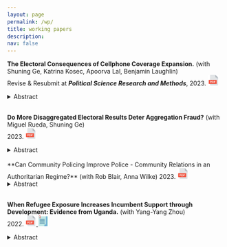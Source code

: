 ```yaml
---
layout: page
permalink: /wp/
title: working papers
description: 
nav: false
---
```



<!---Grossman, Guy, Kristin Michelitch, & Carlo Prato. 2022. "*The Effect of Sustained Transparency on Electoral Accountability.*" (__revise and resubmit__ at **American Journal of Political Science**)--->

<!---Working Paper #Template--->
<!---Template
[**Title**](download link)(with Co-Authors)   
***Journal***, Month Year, Volume(Issue):pp.
<a href="">
  <img alt="download" src="/assets/img/pdf.png" alt="drawing" width="25"/>
</a>
<a href="">
  <img alt="appendix" src="/assets/img/appendix.png" alt="drawing" width="25"/>
</a>
<a href="">
  <img alt="others" src="/assets/img/newspaper.png" alt="drawing" width="25"/>
</a>
<details>
  <summary>Abstract</summary>

</details>

--->

<!---Working Paper #8--->
**The Electoral Consequences of Cellphone Coverage Expansion.** (with Shuning Ge, Katrina Kosec, Apoorva Lal, Benjamin Laughlin)   
Revise & Resubmit at ***Political Science Research and Methods***, 2023.
<a href="https://osf.io/y94d5/">
  <img alt="pdf" src="/assets/img/pdf.png" alt="drawing" width="25"/>
</a>
<details>
  <summary>Abstract</summary>
Using the case of Ghana, we analyze the electoral effects of cellphone coverage expansion in a developing country setting. We construct constituency-level panel data of electoral results for Ghana’s six general elections during 1996--2016 and combine these with high-resolution geocoded annual coverage information using a difference-in-differences design. We find that cellphone coverage benefited incumbents in both presidential and parliamentary elections. This effect appears to be due to cellphone coverage expansion improving both citizens' wealth and faith in the economy as opposed to general perceptions of government performance, political knowledge, or vote-buying. The results highlight the potential for even basic information and communications technologies to make retrospective voting more common in settings where ethnic voting, clientelism, and vote-buying are common.
</details>

<br />


<!---Working Paper #4--->

<!---Working Paper #5--->

<!---Working Paper #8--->
**Do More Disaggregated Electoral Results Deter Aggregation Fraud?** (with Miguel Rueda, Shuning Ge)   
2023.
<a href="https://osf.io/dqt6c/">
  <img alt="pdf" src="/assets/img/pdf.png" alt="drawing" width="25"/>
</a>
<details>
  <summary>Abstract</summary>
It has been argued that the level at which electoral results are published can affect the election integrity. Publishing more granular results (e.g., at the polling station level) can allow citizens to verify the vote totals that determine election outcomes, thereby deterring voting aggregation fraud. While this logic undergirds the recommendations of international organizations monitoring elections to publish disaggregated electoral results, to date there have not been systematic assessments of how variation in aggregation is linked to electoral miscounting. We address this lacuna by constructing a new dataset of the level at which electoral results are reported in 125 low- and middle-income countries since 2000. We find a clear negative association between the granularity of published electoral results and perceptions of counting irregularities. We do not observe substitution of election malpractice: increased granularity is not linked to perceptions of other forms of manipulation like electoral violence, opposition harassment, or clientelism.
</details>


<br />
<!---Working Paper #7--->
**Can Community Policing Improve Police - Community Relations in an Authoritarian Regime?** (with Rob Blair, Anna Wilke)   
2023.
<a href="https://osf.io/wkrcm/">
  <img alt="pdf" src="/assets/img/pdf.png" alt="drawing" width="25"/>
</a>
<details>
  <summary>Abstract</summary>
Throughout the developing world, citizens distrust the police and hesitate to bring crimes to their attention — a suboptimal equilibrium that makes it difficult for the police to effectively combat crime and violence. Community policing has been touted as one solution to this problem, but evidence on its efficacy in developing country contexts is sparse. We present results from a large-scale field experiment that randomly assigned a home-grown community policing intervention to police stations throughout rural Uganda. Drawing on administrative crime data and close to 4,000 interviews with citizens, police officers, and local authorities, we show that community policing had limited effects on core outcomes such as crime, insecurity, and perceptions of the police. We attribute these findings to a combination of turnover, treatment non-compliance, and resource constraints. Our study draws attention to the limits of community policing’s potential to reduce crime and build trust in the developing world.

</details>


<br />


<!---Working Paper #6--->
**When Refugee Exposure Increases Incumbent Support through Development: Evidence from Uganda.** (with Yang-Yang Zhou)     
2022.
<a href="https://osf.io/94tpy/">
  <img alt="pdf" src="/assets/img/pdf.png" alt="drawing" width="25"/>
</a>
<a href="https://osf.io/aw7zk/">
  <img alt="appendix" src="/assets/img/appendix.png" alt="drawing" width="25"/>
</a>
<details>
  <summary>Abstract</summary>
In higher-income democracies, studies have found that refugee shocks cause voters to punish incumbents and turn to far-right parties. Yet there is a dearth of studies on the electoral consequences of refugee-hosting in low-income countries, where most refugees reside. Combining information on refugee settlements with four waves of national elections data in Uganda, we find that a one standard deviation increase in refugee presence leads to a 7.4 percentage point increase in incumbent support. Original longitudinal data on healthcare, schools, and roads coupled with national survey data suggest that the mechanism is positive externalities of refugee-hosting on local public goods.
</details>



